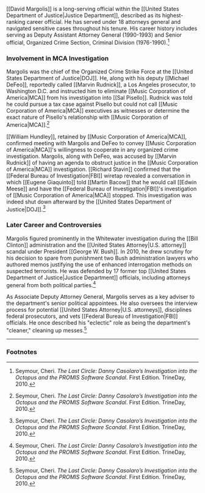 [[David Margolis]] is a long-serving official within the [[United States Department of Justice|Justice Department]], described as its highest-ranking career official. He has served under 18 attorneys general and navigated sensitive cases throughout his tenure. His career history includes serving as Deputy Assistant Attorney General (1990-1993) and Senior official, Organized Crime Section, Criminal Division (1976-1990).[^1]

### Involvement in MCA Investigation

Margolis was the chief of the Organized Crime Strike Force at the [[United States Department of Justice|DOJ]]. He, along with his deputy [[Michael DeFeo]], reportedly called [[Marvin Rudnick]], a Los Angeles prosecutor, to Washington D.C. and instructed him to eliminate [[Music Corporation of America|MCA]] from his investigation into [[Sal Pisello]]. Rudnick was told he could pursue a tax case against Pisello but could not call [[Music Corporation of America|MCA]] executives as witnesses or determine the exact nature of Pisello's relationship with [[Music Corporation of America|MCA]].[^1]

[[William Hundley]], retained by [[Music Corporation of America|MCA]], confirmed meeting with Margolis and DeFeo to convey [[Music Corporation of America|MCA]]'s willingness to cooperate in any organized crime investigation. Margolis, along with DeFeo, was accused by [[Marvin Rudnick]] of having an agenda to obstruct justice in the [[Music Corporation of America|MCA]] investigation. [[Richard Stavin]] confirmed that the [[Federal Bureau of Investigation|FBI]] wiretap revealed a conversation in which [[Eugene Giaquinto]] told [[Martin Bacow]] that he would call [[Edwin Meese]] and have the [[Federal Bureau of Investigation|FBI]]'s investigation of [[Music Corporation of America|MCA]] stopped. This investigation was indeed shut down afterward by the [[United States Department of Justice|DOJ]].[^1]

### Later Career and Controversies

Margolis figured prominently in the Whitewater investigation during the [[Bill Clinton]] administration and the [[United States Attorney|U.S. attorney]] scandal under President [[George W. Bush]]. In 2010, he drew scrutiny for his decision to spare from punishment two Bush administration lawyers who authored memos justifying the use of enhanced interrogation methods on suspected terrorists. He was defended by 17 former top [[United States Department of Justice|Justice Department]] officials, including attorneys general from both political parties.[^1]

As Associate Deputy Attorney General, Margolis serves as a key adviser to the department's senior political appointees. He also oversees the interview process for potential [[United States Attorney|U.S. attorneys]], disciplines federal prosecutors, and vets [[Federal Bureau of Investigation|FBI]] officials. He once described his "eclectic" role as being the department's "cleaner," cleaning up messes.[^1]

---
### Footnotes

[^1]: Seymour, Cheri. *The Last Circle: Danny Casolaro’s Investigation into the Octopus and the PROMIS Software Scandal*. First Edition. TrineDay, 2010.